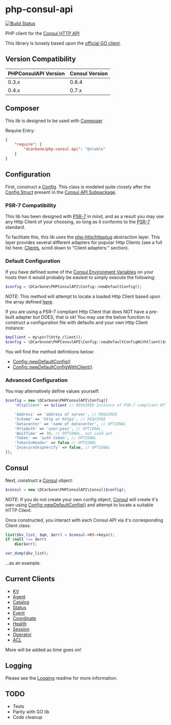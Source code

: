 # php-consul-api

[![Build Status](https://travis-ci.org/dcarbone/php-consul-api.svg?branch=master)](https://travis-ci.org/dcarbone/php-consul-api)

PHP client for the [Consul HTTP API](https://www.consul.io/docs/agent/http.html)

This library is loosely based upon the [official GO client](https://github.com/hashicorp/consul/tree/master/api).

## Version Compatibility

|PHPConsulAPI Version|Consul Version|
|---|---|
|0.3.x|0.6.4|
|0.4.x|0.7.x|

## Composer

This lib is designed to be used with [Composer](https://getcomposer.org)

Require Entry:

```json
{
    "require": {
        "dcarbone/php-consul-api": "@stable"    
    }
}
```

## Configuration

First, construct a [Config](./src/Config.php). This class is modeled quite closely after the
[Config Struct](https://github.com/hashicorp/consul/blob/v0.7.0/api/api.go#L104) present in the 
[Consul API Subpackage](https://github.com/hashicorp/consul/blob/v0.7.0/api).

### PSR-7 Compatibility

This lib has been designed with [PSR-7](http://www.php-fig.org/psr/psr-7/) in mind, and as a result you may use
any Http Client of your choosing, so long as it conforms to the [PSR-7](http://www.php-fig.org/psr/psr-7/) standard.

To facilitate this, this lib uses the [php-http/httpplug](https://github.com/php-http/httplug) abstraction layer.
This layer provides several different adapters for popular Http Clients (see a full list here:
[Clients](http://docs.php-http.org/en/latest/clients.html), scroll down to "Client adapters:" section).

### Default Configuration

If you have defined some of the [Consul Environment Variables](https://www.consul.io/docs/agent/options.html)
on your hosts then it would probably be easiest to simply execute the following:

```php
$config = \DCarbone\PHPConsulAPI\Config::newDefaultConfig();
```
*NOTE*: This method will attempt to locate a loaded Http Client based upon the array defined
[here](./src/Config.php#L98). 

If you are using a PSR-7 compliant Http Client that does NOT have a pre-built adapter but DOES,
that is ok!  You may use the below function to construct a configuration file with defaults and your own
Http Client instance:

```php
$myClient = my\psr7\http_client();
$config = \DCarbvone\PHPConsulAPI\Config::newDefaultConfigWithClient($myClient);
```

You will find the method definitions below:

- [Config::newDefaultConfig()](./src/Config.php#L142)
- [Config::newDefaultConfigWithClient()](./src/Config.php#L110)
 
### Advanced Configuration

You may alternatively define values yourself:

```php
$config = new \DCarbone\PHPConsulAPI\Config([
    'HttpClient' => $client // REQUIRED Instance of PSR-7 compliant HTTP client

    'Address' => 'address of server', // REQUIRED 
    'Scheme' => 'http or https', // REQUIRED
    'Datacenter' => 'name of datacenter', // OPTIONAL
    'HttpAuth' => 'user:pass', // OPTIONAL,
    'WaitTime' => 30, // OPTIONAL, not used yet
    'Token' => 'auth token', // OPTIONAL
    'TokenInHeader' => false // OPTIONAL
    'InsecureSkipVerify' => false, // OPTIONAL
]);
```

## Consul

Next, construct a [Consul](./src/Consul.php) object:

```php
$consul = new \DCarbone\PHPConsulAPI\Consul($config);
```

*NOTE*: If you do not create your own config object, [Consul](./src/Consul.php#L72) will create it's own
using [Config::newDefaultConfig()](./src/Config.php#L145) and attempt to locate a suitable HTTP Client.

Once constructed, you interact with each Consul API via it's corresponding Client class:

```php
list($kv_list, $qm, $err) = $consul->KV->keys();
if (null !== $err)
    die($err);

var_dump($kv_list);
```

...as an example.

## Current Clients

- [KV](./docs/KV.md)
- [Agent](./docs/AGENT.md)
- [Catalog](./docs/CATALOG.md)
- [Status](./docs/STATUS.md)
- [Event](./docs/EVENT.md)
- [Coordinate](./docs/COORDINATE.md)
- [Health](./docs/HEALTH.md)
- [Session](./docs/SESSION.md)
- [Operator](./docs/OPERATOR.md)
- [ACL](./docs/ACL.md)

More will be added as time goes on!

## Logging

Please see the [Logging](./docs/LOGGING.md) readme for more information.

## TODO

- Tests
- Parity with GO lib
- Code cleanup
